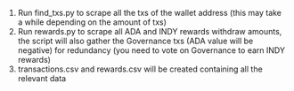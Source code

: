 1. Run find_txs.py to scrape all the txs of the wallet address (this may take a while depending on the amount of txs)
2. Run rewards.py to scrape all ADA and INDY rewards withdraw amounts, the script will also gather the Governance txs (ADA value will be negative) for redundancy (you need to vote on Governance to earn INDY rewards)
3. transactions.csv and rewards.csv will be created containing all the relevant data
